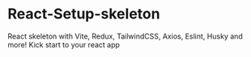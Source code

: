 # React-Setup-skeleton
React skeleton with Vite, Redux, TailwindCSS, Axios, Eslint, Husky and more! 
Kick start to your react app
